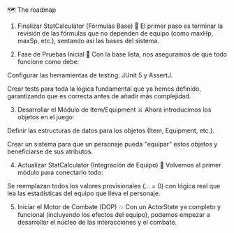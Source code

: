 🗺️ The roadmap


1. Finalizar StatCalculator (Fórmulas Base) 🚀
   El primer paso es terminar la revisión de las fórmulas que no dependen de equipo (como maxHp, maxSp, etc.), sentando así las bases del sistema.

2. Fase de Pruebas Inicial 🧪
   Con la base lista, nos aseguramos de que todo funcione como debe:

Configurar las herramientas de testing: JUnit 5 y AssertJ.

Crear tests para toda la lógica fundamental que ya hemos definido, garantizando que es correcta antes de añadir más complejidad.

3. Desarrollar el Módulo de Item/Equipment ⚔️
   Ahora introducimos los objetos en el juego:

Definir las estructuras de datos para los objetos (Item, Equipment, etc.).

Crear un sistema para que un personaje pueda "equipar" estos objetos y beneficiarse de sus atributos.

4. Actualizar StatCalculator (Integración de Equipo) 🧩
   Volvemos al primer módulo para conectarlo todo:

Se reemplazan todos los valores provisionales (... = 0) con lógica real que lea las estadísticas del equipo que lleva el personaje.

5. Iniciar el Motor de Combate (DOP) 💥
   Con un ActorState ya completo y funcional (incluyendo los efectos del equipo), podemos empezar a desarrollar el núcleo de las interacciones y el combate.

